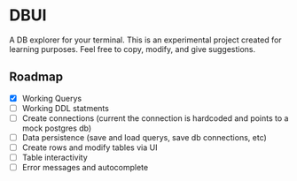 # DBUI
A DB explorer for your terminal.
This is an experimental project created for learning purposes. Feel free to copy, modify, and give suggestions.

## Roadmap
- [x] Working Querys
- [ ] Working DDL statments
- [ ] Create connections (current the connection is hardcoded and points to a mock postgres db)
- [ ] Data persistence (save and load querys, save db connections, etc)
- [ ] Create rows and modify tables via UI
- [ ] Table interactivity
- [ ] Error messages and autocomplete
